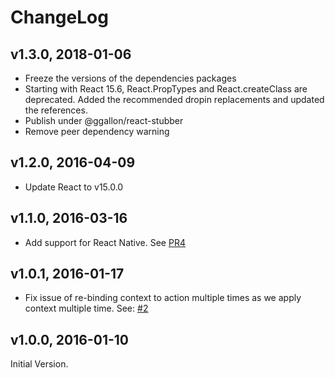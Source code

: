 # ChangeLog

## v1.3.0, 2018-01-06
* Freeze the versions of the dependencies packages
* Starting with React 15.6, React.PropTypes and React.createClass are deprecated. Added the recommended dropin replacements and updated
  the references.
* Publish under @ggallon/react-stubber
* Remove peer dependency warning

## v1.2.0, 2016-04-09
* Update React to v15.0.0

## v1.1.0, 2016-03-16
* Add support for React Native. See [PR4](https://github.com/kadirahq/react-simple-di/pull/4)

## v1.0.1, 2016-01-17
* Fix issue of re-binding context to action multiple times as we apply context multiple time.
See: [#2](https://github.com/kadirahq/react-simple-di/issues/2)

## v1.0.0, 2016-01-10

Initial Version.
